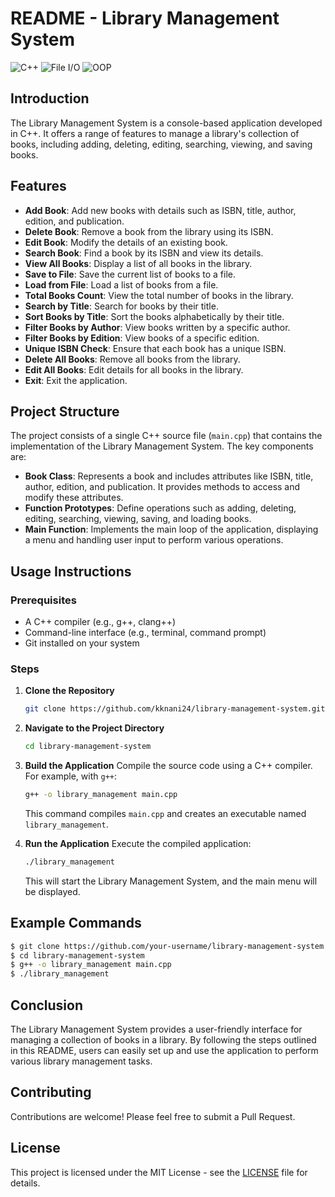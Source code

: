 # README - Library Management System

![C++](https://img.shields.io/badge/c++-%2300599C.svg?style=for-the-badge&logo=c%2B%2B&logoColor=white)
![File I/O](https://img.shields.io/badge/File%20I%2FO-005571?style=for-the-badge)
![OOP](https://img.shields.io/badge/OOP-FF6F00?style=for-the-badge)

## Introduction

The Library Management System is a console-based application developed in C++. It offers a range of features to manage a library's collection of books, including adding, deleting, editing, searching, viewing, and saving books.

## Features

- **Add Book**: Add new books with details such as ISBN, title, author, edition, and publication.
- **Delete Book**: Remove a book from the library using its ISBN.
- **Edit Book**: Modify the details of an existing book.
- **Search Book**: Find a book by its ISBN and view its details.
- **View All Books**: Display a list of all books in the library.
- **Save to File**: Save the current list of books to a file.
- **Load from File**: Load a list of books from a file.
- **Total Books Count**: View the total number of books in the library.
- **Search by Title**: Search for books by their title.
- **Sort Books by Title**: Sort the books alphabetically by their title.
- **Filter Books by Author**: View books written by a specific author.
- **Filter Books by Edition**: View books of a specific edition.
- **Unique ISBN Check**: Ensure that each book has a unique ISBN.
- **Delete All Books**: Remove all books from the library.
- **Edit All Books**: Edit details for all books in the library.
- **Exit**: Exit the application.

## Project Structure

The project consists of a single C++ source file (`main.cpp`) that contains the implementation of the Library Management System. The key components are:

- **Book Class**: Represents a book and includes attributes like ISBN, title, author, edition, and publication. It provides methods to access and modify these attributes.
- **Function Prototypes**: Define operations such as adding, deleting, editing, searching, viewing, saving, and loading books.
- **Main Function**: Implements the main loop of the application, displaying a menu and handling user input to perform various operations.

## Usage Instructions

### Prerequisites

- A C++ compiler (e.g., g++, clang++)
- Command-line interface (e.g., terminal, command prompt)
- Git installed on your system

### Steps

1. **Clone the Repository**
   ```sh
   git clone https://github.com/kknani24/library-management-system.git
   ```

2. **Navigate to the Project Directory**
   ```sh
   cd library-management-system
   ```

3. **Build the Application**
   Compile the source code using a C++ compiler. For example, with `g++`:
   ```sh
   g++ -o library_management main.cpp
   ```
   This command compiles `main.cpp` and creates an executable named `library_management`.

4. **Run the Application**
   Execute the compiled application:
   ```sh
   ./library_management
   ```
   This will start the Library Management System, and the main menu will be displayed.

## Example Commands

```sh
$ git clone https://github.com/your-username/library-management-system.git
$ cd library-management-system
$ g++ -o library_management main.cpp
$ ./library_management
```

## Conclusion

The Library Management System provides a user-friendly interface for managing a collection of books in a library. By following the steps outlined in this README, users can easily set up and use the application to perform various library management tasks.

## Contributing

Contributions are welcome! Please feel free to submit a Pull Request.

## License

This project is licensed under the MIT License - see the [LICENSE](LICENSE) file for details.
